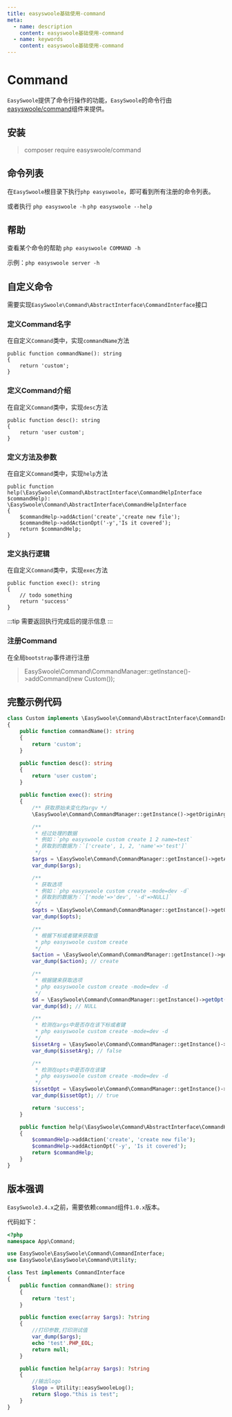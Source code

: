 ```yaml
---
title: easyswoole基础使用-command
meta:
  - name: description
    content: easyswoole基础使用-command
  - name: keywords
    content: easyswoole基础使用-command
---
```

# Command

`EasySwoole`提供了命令行操作的功能，`EasySwoole`的命令行由[easyswoole/command](https://github.com/easy-swoole/command)组件来提供。

## 安装

> composer require easyswoole/command


## 命令列表

在`EasySwoole`根目录下执行`php easyswoole`，即可看到所有注册的命令列表。

或者执行 `php easyswoole -h` `php easyswoole --help`

## 帮助

查看某个命令的帮助 `php easyswoole COMMAND -h`

示例：`php easyswoole server -h`

## 自定义命令

需要实现`EasySwoole\Command\AbstractInterface\CommandInterface`接口

### 定义Command名字

在自定义`Command`类中，实现`commandName`方法
```
public function commandName(): string
{
    return 'custom';
}
```

### 定义Command介绍

在自定义`Command`类中，实现`desc`方法
```
public function desc(): string
{
    return 'user custom';
}
```

### 定义方法及参数

在自定义`Command`类中，实现`help`方法
```
public function help(\EasySwoole\Command\AbstractInterface\CommandHelpInterface $commandHelp): \EasySwoole\Command\AbstractInterface\CommandHelpInterface
{
    $commandHelp->addAction('create','create new file');
    $commandHelp->addActionOpt('-y','Is it covered');
    return $commandHelp;
}
```

### 定义执行逻辑

在自定义`Command`类中，实现`exec`方法
```
public function exec(): string
{
    // todo something
    return 'success'
}
```
:::tip
需要返回执行完成后的提示信息
:::

### 注册Command

在全局`bootstrap`事件进行注册
> EasySwoole\Command\CommandManager::getInstance()->addCommand(new Custom());


## 完整示例代码
```php
class Custom implements \EasySwoole\Command\AbstractInterface\CommandInterface
{
    public function commandName(): string
    {
        return 'custom';
    }

    public function desc(): string
    {
        return 'user custom';
    }

    public function exec(): string
    {
        /** 获取原始未变化的argv */
        \EasySwoole\Command\CommandManager::getInstance()->getOriginArgv();

        /**
         * 经过处理的数据
         * 例如：`php easyswoole custom create 1 2 name=test`
         * 获取到的数据为：`['create', 1, 2, 'name'=>'test']`
         */
        $args = \EasySwoole\Command\CommandManager::getInstance()->getArgs();
        var_dump($args);

        /**
         * 获取选项
         * 例如：`php easyswoole custom create -mode=dev -d`
         * 获取到的数据为：`['mode'=>'dev', '-d'=>NULL]`
         */
        $opts = \EasySwoole\Command\CommandManager::getInstance()->getOpts();
        var_dump($opts);

        /**
         * 根据下标或者键来获取值
         * php easyswoole custom create
         */
        $action = \EasySwoole\Command\CommandManager::getInstance()->getArg(0);
        var_dump($action); // create

        /**
         * 根据键来获取选项
         * php easyswoole custom create -mode=dev -d
         */
        $d = \EasySwoole\Command\CommandManager::getInstance()->getOpt('d');
        var_dump($d); // NULL

        /**
         * 检测在args中是否存在该下标或者键
         * php easyswoole custom create -mode=dev -d
         */
        $issetArg = \EasySwoole\Command\CommandManager::getInstance()->issetArg(1);
        var_dump($issetArg); // false

        /**
         * 检测在opts中是否存在该键
         * php easyswoole custom create -mode=dev -d
         */
        $issetOpt = \EasySwoole\Command\CommandManager::getInstance()->issetOpt('d');
        var_dump($issetOpt); // true

        return 'success';
    }

    public function help(\EasySwoole\Command\AbstractInterface\CommandHelpInterface $commandHelp): \EasySwoole\Command\AbstractInterface\CommandHelpInterface
    {
        $commandHelp->addAction('create', 'create new file');
        $commandHelp->addActionOpt('-y', 'Is it covered');
        return $commandHelp;
    }
}
```

## 版本强调

`EasySwoole3.4.x`之前，需要依赖`command`组件`1.0.x`版本。

代码如下：
```php
<?php
namespace App\Command;

use EasySwoole\EasySwoole\Command\CommandInterface;
use EasySwoole\EasySwoole\Command\Utility;

class Test implements CommandInterface
{
    public function commandName(): string
    {
        return 'test';
    }

    public function exec(array $args): ?string
    {
        //打印参数,打印测试值
        var_dump($args);
        echo 'test'.PHP_EOL;
        return null;
    }

    public function help(array $args): ?string
    {
        //输出logo
        $logo = Utility::easySwooleLog();
        return $logo."this is test";
    }
}
```
